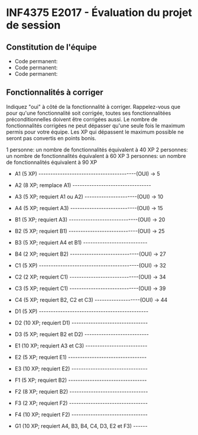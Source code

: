 # INF4375 E2017 - Évaluation du projet de session

## Constitution de l'équipe

- Code permanent: 
- Code permanent: 
- Code permanent: 

## Fonctionnalités à corriger

Indiquez "oui" à côté de la fonctionnalité à corriger. Rappelez-vous que
pour qu'une fonctionnalité soit corrigée, toutes ses fonctionnalitées
préconditionnelles doivent être corrigées aussi. Le nombre de fonctionnalités
corrigées ne peut dépasser qu'une seule fois le maximum permis pour votre
équipe. Les XP qui dépassent le maximum possible ne seront pas convertis en
points bonis.

1 personne: un nombre de fonctionnalités équivalent à 40 XP
2 personnes: un nombre de fonctionnalités équivalent à 60 XP
3 personnes: un nombre de fonctionnalités équivalent à 90 XP

- A1 (5 XP) -----------------------------------------(OUI) -> 5
- A2 (8 XP; remplace A1) --------------------------------- 
- A3 (5 XP; requiert A1 ou A2) ----------------------(OUI) -> 10
- A4 (5 XP; requiert A3) ----------------------------(OUI) -> 15

- B1 (5 XP; requiert A3) -----------------------------(OUI) -> 20
- B2 (5 XP; requiert B1) -----------------------------(OUI) -> 25
- B3 (5 XP; requiert A4 et B1) --------------------------- 
- B4 (2 XP; requiert B2) -----------------------------(OUI) -> 27

- C1 (5 XP) ------------------------------------------(OUI) -> 32
- C2 (2 XP; requiert C1) -----------------------------(OUI) -> 34
- C3 (5 XP; requiert C1) -----------------------------(OUI) -> 39
- C4 (5 XP; requiert B2, C2 et C3) -------------------(OUI) -> 44

- D1 (5 XP) ---------------------------------------------- 
- D2 (10 XP; requiert D1) -------------------------------- 
- D3 (5 XP; requiert B2 et D2) --------------------------- 

- E1 (10 XP; requiert A3 et C3) -------------------------- 
- E2 (5 XP; requiert E1) --------------------------------- 
- E3 (10 XP; requiert E2) -------------------------------- 

- F1 (5 XP; requiert B2) --------------------------------- 
- F2 (8 XP; requiert B2) --------------------------------- 
- F3 (2 XP; requiert F2) --------------------------------- 
- F4 (10 XP; requiert F2) -------------------------------- 

- G1 (10 XP; requiert A4, B3, B4, C4, D3, E2 et F3) ------ 